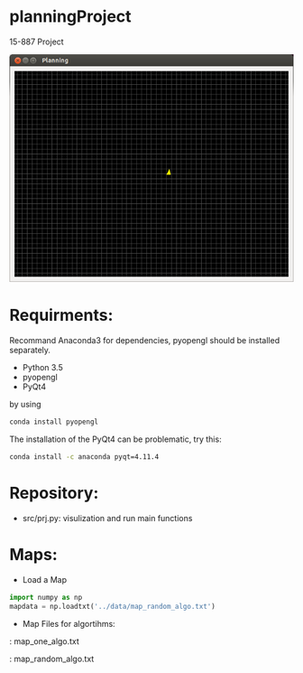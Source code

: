 # planningProject
15-887 Project

![GitHub Logo](https://github.com/donnydcy/planningProject/blob/master/example/planning.png)


# Requirments:
Recommand Anaconda3 for dependencies, pyopengl should be installed separately.

* Python 3.5
* pyopengl
* PyQt4

by using 
```bash
conda install pyopengl
```

The installation of the PyQt4 can be problematic, try this:
```bash
conda install -c anaconda pyqt=4.11.4
```

# Repository:
* src/prj.py:
	visulization and run main functions

# Maps:
* Load a Map
```python
import numpy as np
mapdata = np.loadtxt('../data/map_random_algo.txt')
```
* Map Files for algortihms:

:	map_one_algo.txt

:	map_random_algo.txt
